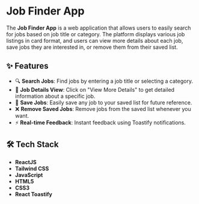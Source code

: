 # Job Finder App

The **Job Finder App** is a web application that allows users to easily search for jobs based on job title or category. The platform displays various job listings in card format, and users can view more details about each job, save jobs they are interested in, or remove them from their saved list.

## ✨ Features

- 🔍 **Search Jobs**: Find jobs by entering a job title or selecting a category.
- 📄 **Job Details View**: Click on "View More Details" to get detailed information about a specific job.
- 💾 **Save Jobs**: Easily save any job to your saved list for future reference.
- ❌ **Remove Saved Jobs**: Remove jobs from the saved list whenever you want.
- ⚡ **Real-time Feedback**: Instant feedback using Toastify notifications.

## 🛠️ Tech Stack

- **ReactJS**
- **Tailwind CSS**
- **JavaScript**
- **HTML5**
- **CSS3**
- **React Toastify**

